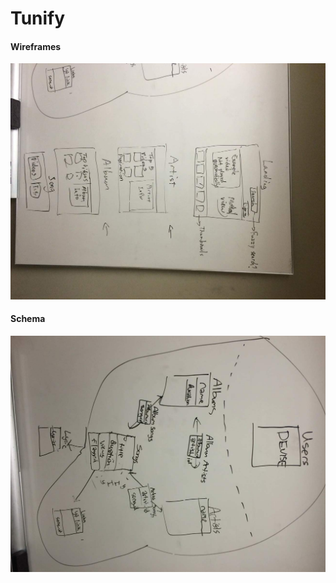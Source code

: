 # Tunify


#### Wireframes
![Wireframes](./design_images/wireframes.JPG)

#### Schema
![schema](./design_images/schema.JPG)
